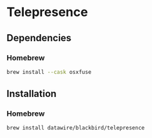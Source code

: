 # Telepresence

## Dependencies

### Homebrew

```sh
brew install --cask osxfuse
```

## Installation

### Homebrew

```sh
brew install datawire/blackbird/telepresence
```
